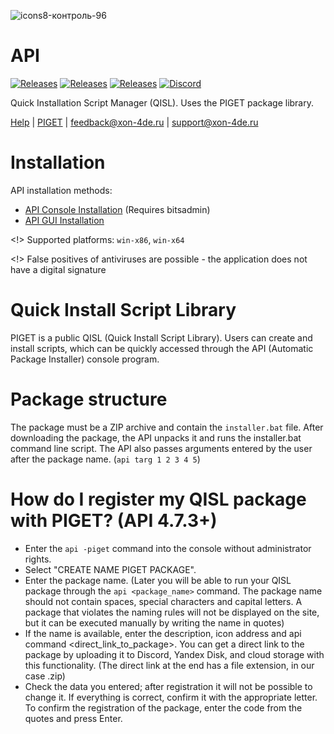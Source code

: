 ![icons8-контроль-96](https://github.com/mnd0929/api/assets/92184643/956c2169-9e51-4a0d-ae66-18a4ef69a5b1)

# API
[![Releases](https://img.shields.io/badge/All%20compiled%20versions-red)](https://github.com/mnd0929/api/releases)
[![Releases](https://img.shields.io/badge/build-ltsv-blue)](https://github.com/mnd0929/api/releases/tag/ltsv)
[![Releases](https://img.shields.io/badge/build-sv-blue)](https://github.com/mnd0929/api/releases/tag/api)
[![Discord](https://img.shields.io/badge/Discord-blue)](https://discord.gg/x7xMShAzck)

Quick Installation Script Manager (QISL). Uses the PIGET package library.

[Help](https://raw.githubusercontent.com/mnd0929/api-apps/main/help) | [PIGET](http://tgcch.byethost7.com/piget/pl.php?filter=) | feedback@xon-4de.ru | support@xon-4de.ru 

# Installation

API installation methods:
- [API Console Installation](https://raw.githubusercontent.com/mnd0929/api-apps/main/updatecommand.txt) (Requires bitsadmin)
- [API GUI Installation](https://github.com/mnd0929/API-Installer/releases)

<!> Supported platforms: ```win-x86```, ```win-x64```

<!> False positives of antiviruses are possible - the application does not have a digital signature




# Quick Install Script Library
PIGET is a public QISL (Quick Install Script Library). Users can create and install scripts, which can be quickly accessed through the API (Automatic Package Installer) console program.

# Package structure
The package must be a ZIP archive and contain the ```installer.bat``` file.
After downloading the package, the API unpacks it and runs the installer.bat command line script.
The API also passes arguments entered by the user after the package name. (```api targ 1 2 3 4 5```)

# How do I register my QISL package with PIGET? (API 4.7.3+)
- Enter the ```api -piget``` command into the console without administrator rights.
- Select "CREATE NAME PIGET PACKAGE".
- Enter the package name. (Later you will be able to run your QISL package through the ```api <package_name>``` command. The package name should not contain spaces, special characters and capital letters. A package that violates the naming rules will not be displayed on the site, but it can be executed manually by writing the name in quotes)
- If the name is available, enter the description, icon address and api command <direct_link_to_package>. You can get a direct link to the package by uploading it to Discord, Yandex Disk, and cloud storage with this functionality. (The direct link at the end has a file extension, in our case .zip)
- Check the data you entered; after registration it will not be possible to change it. If everything is correct, confirm it with the appropriate letter. To confirm the registration of the package, enter the code from the quotes and press Enter.
